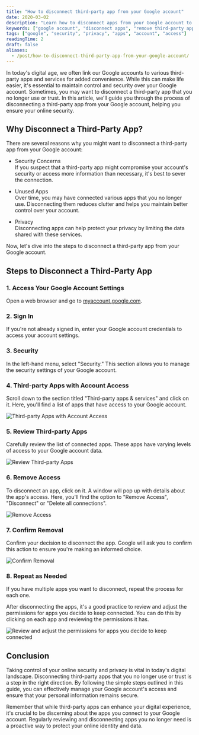 ```yaml
---
title: "How to disconnect third-party app from your Google account"
date: 2020-03-02
description: "Learn how to disconnect apps from your Google account to improve privacy and security. Follow our easy step-by-step guide."
keywords: ["google account", "disconnect apps", "remove third-party app", "app access", "google privacy", "google security"]
tags: ["google", "security", "privacy", "apps", "account", "access"]
readingTime: 2
draft: false
aliases:
  - /post/how-to-disconnect-third-party-app-from-your-google-account/
---
```


In today's digital age, we often link our Google accounts to various third-party apps and services for added convenience. While this can make life easier, it's essential to maintain control and security over your Google account. Sometimes, you may want to disconnect a third-party app that you no longer use or trust. In this article, we'll guide you through the process of disconnecting a third-party app from your Google account, helping you ensure your online security.

## Why Disconnect a Third-Party App?

There are several reasons why you might want to disconnect a third-party app from your Google account:

- Security Concerns   
If you suspect that a third-party app might compromise your account's security or access more information than necessary, it's best to sever the connection.

- Unused Apps   
Over time, you may have connected various apps that you no longer use. Disconnecting them reduces clutter and helps you maintain better control over your account.

- Privacy   
Disconnecting apps can help protect your privacy by limiting the data shared with these services.

Now, let's dive into the steps to disconnect a third-party app from your Google account.

## Steps to Disconnect a Third-Party App

### 1. Access Your Google Account Settings     
Open a web browser and go to [myaccount.google.com](https://myaccount.google.com/).

### 2. Sign In   
If you're not already signed in, enter your Google account credentials to access your account settings.

### 3. Security   
In the left-hand menu, select "Security." This section allows you to manage the security settings of your Google account.

### 4. Third-party Apps with Account Access  
Scroll down to the section titled "Third-party apps & services" and click on it. Here, you'll find a list of apps that have access to your Google account.

![Third-party Apps with Account Access](21260c_c9a2599fb25b4325ac2de19396cadd56~mv2.png)

### 5. Review Third-party Apps  
Carefully review the list of connected apps. These apps have varying levels of access to your Google account data.

![Review Third-party Apps](21260c_676e0cc9fa4a46da97ef1cad418a3433~mv2.png)

### 6. Remove Access  
To disconnect an app, click on it. A window will pop up with details about the app's access. Here, you'll find the option to "Remove Access", "Disconnect" or "Delete all connections".

![Remove Access](21260c_a3cb1e7cd9964857b527cbb76ef7ddb1~mv2.png)

### 7. Confirm Removal    
Confirm your decision to disconnect the app. Google will ask you to confirm this action to ensure you're making an informed choice.

![Confirm Removal](21260c_07819d0a93f946b1b9f6c84803c53056~mv2.png)

### 8. Repeat as Needed     
If you have multiple apps you want to disconnect, repeat the process for each one.

After disconnecting the apps, it's a good practice to review and adjust the permissions for apps you decide to keep connected. You can do this by clicking on each app and reviewing the permissions it has.

![Review and adjust the permissions for apps you decide to keep connected](21260c_4a76c5eb3c7a413d8bf7126d81eba014~mv2.png)

## Conclusion

Taking control of your online security and privacy is vital in today's digital landscape. Disconnecting third-party apps that you no longer use or trust is a step in the right direction. By following the simple steps outlined in this guide, you can effectively manage your Google account's access and ensure that your personal information remains secure.

Remember that while third-party apps can enhance your digital experience, it's crucial to be discerning about the apps you connect to your Google account. Regularly reviewing and disconnecting apps you no longer need is a proactive way to protect your online identity and data.
